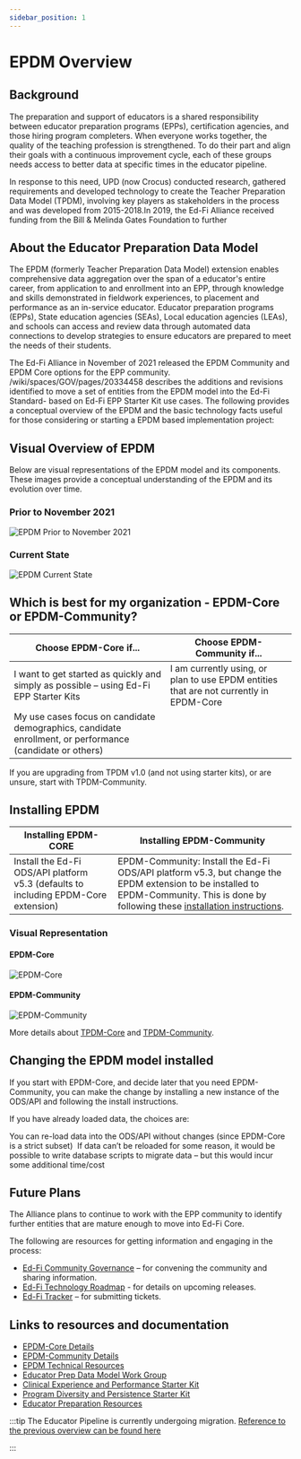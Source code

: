 ```yaml
---
sidebar_position: 1
---
```

# EPDM Overview

## Background

The preparation and support of educators is a shared responsibility between educator preparation programs (EPPs), certification agencies, and those hiring program completers. When everyone works together, the quality of the teaching profession is strengthened. To do their part and align their goals with a continuous improvement cycle, each of these groups needs access to better data at specific times in the educator pipeline.

In response to this need, UPD (now Crocus) conducted research, gathered requirements and developed technology to create the Teacher Preparation Data Model (TPDM), involving key players as stakeholders in the process and was developed from 2015-2018.In 2019, the Ed-Fi Alliance received funding from the Bill & Melinda Gates Foundation to further

## About the Educator Preparation Data Model

The EPDM (formerly Teacher Preparation Data Model) extension enables comprehensive data aggregation over the span of a educator's entire career, from application to and enrollment into an EPP, through knowledge and skills demonstrated in fieldwork experiences, to placement and performance as an in-service educator. Educator preparation programs (EPPs), State education agencies (SEAs), Local education agencies (LEAs), and schools can access and review data through automated data connections to develop strategies to ensure educators are prepared to meet the needs of their students.

The Ed-Fi Alliance in November of 2021 released the EPDM Community and EPDM Core options for the EPP community. /wiki/spaces/GOV/pages/20334458 describes the additions and revisions identified to move a set of entities from the EPDM model into the Ed-Fi Standard- based on Ed-Fi EPP Starter Kit use cases. The  following provides a conceptual overview of the EPDM and the basic technology facts useful for those considering or starting a EPDM based implementation project:

## Visual Overview of EPDM

Below are visual representations of the EPDM model and its components. These images provide a conceptual understanding of the EPDM and its evolution over time.

### Prior to November 2021

![EPDM Prior to November 2021](https://edfidocs.blob.core.windows.net/$web/img/getting-started/epp/overview/tpdm_nov_2021.PNG)

### Current State

![EPDM Current State](https://edfidocs.blob.core.windows.net/$web/img/getting-started/epp/overview/epdm_current.png)

## Which is best for my organization - EPDM-Core or EPDM-Community?

| Choose EPDM-Core if... | Choose EPDM-Community if... |
|------------------------|----------------------------|
| I want to get started as quickly and simply as possible – using Ed-Fi EPP Starter Kits | I am currently using, or plan to use EPDM entities that are not currently in EPDM-Core |
| My use cases focus on candidate demographics, candidate enrollment, or performance (candidate or others) | |

If you are upgrading from TPDM v1.0 (and not using starter kits), or are unsure, start with TPDM-Community.

## Installing EPDM

| Installing EPDM-CORE | Installing EPDM-Community |
|----------------------|---------------------------|
| Install the Ed-Fi ODS/API platform v5.3 (defaults to including EPDM-Core extension) | EPDM-Community: Install the Ed-Fi ODS/API platform v5.3, but change the EPDM extension to be installed to EPDM-Community. This is done by following these [installation instructions](https://edfi.atlassian.net/wiki/spaces/EPP/pages/23169945/Installing+Ed-Fi+ODS+API+5.3+with+EPDM-Community+v1.1). |

### Visual Representation

#### EPDM-Core

![EPDM-Core](https://edfidocs.blob.core.windows.net/$web/img/getting-started/epp/overview/epdm_core.png)

#### EPDM-Community

![EPDM-Community](https://edfidocs.blob.core.windows.net/$web/img/getting-started/epp/overview/epdm_community.png)

More details about [TPDM-Core](https://edfi.atlassian.net/wiki/display/EFDS33/Educator+Preparation+Data+Model+Domain) and [TPDM-Community](https://edfi.atlassian.net/wiki/display/TPDMX/TPDM+Community?src=contextnavpagetreemode).

## ​Changing the EPDM model installed

If you start with EPDM-Core, and decide later that you need EPDM-Community, you can make the change by installing a new instance of the ODS/API and following the install instructions.​

If you have already loaded data, the choices are:​

You can re-load data into the ODS/API without changes (since EPDM-Core is a strict subset) ​
If data can’t be reloaded for some reason, it would be possible to write database scripts to migrate data – but this would incur some additional time/cost​

## Future Plans

The Alliance plans to continue to work with the EPP community to identify further entities that are mature enough to move into Ed-Fi Core.

The following are resources for getting information and engaging in the process:

* [Ed-Fi Community Governance](https://edfi.atlassian.net/wiki/display/GOV/Ed-Fi+Governance) – for convening the community and sharing information.
* [Ed-Fi Technology Roadmap](https://edfi.atlassian.net/wiki/display/ETKB/Ed-Fi+Technology+Roadmap) - for details on upcoming releases.
* [Ed-Fi Tracker](https://tracker.ed-fi.org/secure/RapidBoard.jspa?rapidView=175) – for submitting tickets.

## Links to resources and documentation

* [EPDM-Core Details](https://edfi.atlassian.net/wiki/display/EFDS33/Educator+Preparation+Data+Model+Domain)
* [EPDM-Community Details](https://edfi.atlassian.net/wiki/display/EPP/EPDM+Community)
* [EPDM Technical Resources](https://edfi.atlassian.net/wiki/spaces/EPP/pages/23171694/EPDM+Technical+Resources)
* [Educator Prep Data Model Work Group](https://edfi.atlassian.net/wiki/spaces/GOV/pages/20335903/Educator+Prep+Program+EPP+Work+Group)
* [Clinical Experience and Performance Starter Kit](https://edfi.atlassian.net/wiki/display/SK/Clinical+Experience+and+Performance+Starter+Kit)
* [Program Diversity and Persistence Starter Kit](https://edfi.atlassian.net/wiki/display/SK/Program+Diversity+and+Persistence+Starter+Kit)
* [Educator Preparation Resources](https://edfi.atlassian.net/wiki/display/TPDMX/TPDM+Resources)

:::tip
The Educator Pipeline is currently undergoing migration. [Reference to the previous overview can be found here](https://edfi.atlassian.net/wiki/spaces/EPP/pages/23170337/EPDM+Overview)

:::
